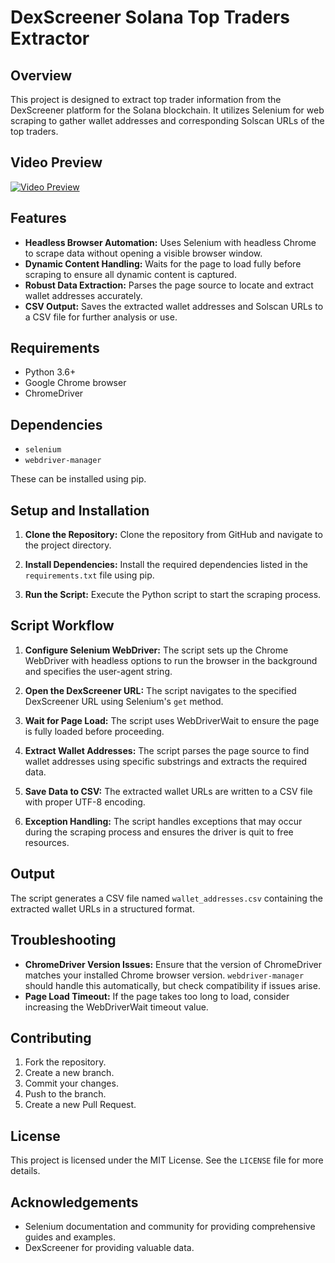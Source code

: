 # DexScreener Solana Top Traders Extractor

## Overview
This project is designed to extract top trader information from the DexScreener platform for the Solana blockchain. It utilizes Selenium for web scraping to gather wallet addresses and corresponding Solscan URLs of the top traders.

## Video Preview
[![Video Preview](https://github.com/zima-0201/Project-Images/blob/main/video%20preview/Py-solana-top-traders-extractor.jpeg)](https://autobuffy-ebay.s3.eu-north-1.amazonaws.com/Detroit+Axle/Py-solana-top-traders-extractor.mp4)


## Features
- **Headless Browser Automation:** Uses Selenium with headless Chrome to scrape data without opening a visible browser window.
- **Dynamic Content Handling:** Waits for the page to load fully before scraping to ensure all dynamic content is captured.
- **Robust Data Extraction:** Parses the page source to locate and extract wallet addresses accurately.
- **CSV Output:** Saves the extracted wallet addresses and Solscan URLs to a CSV file for further analysis or use.

## Requirements
- Python 3.6+
- Google Chrome browser
- ChromeDriver

## Dependencies
- `selenium`
- `webdriver-manager`

These can be installed using pip.

## Setup and Installation

1. **Clone the Repository:**
   Clone the repository from GitHub and navigate to the project directory.

2. **Install Dependencies:**
   Install the required dependencies listed in the `requirements.txt` file using pip.

3. **Run the Script:**
   Execute the Python script to start the scraping process.

## Script Workflow

1. **Configure Selenium WebDriver:**
   The script sets up the Chrome WebDriver with headless options to run the browser in the background and specifies the user-agent string.

2. **Open the DexScreener URL:**
   The script navigates to the specified DexScreener URL using Selenium's `get` method.

3. **Wait for Page Load:**
   The script uses WebDriverWait to ensure the page is fully loaded before proceeding.

4. **Extract Wallet Addresses:**
   The script parses the page source to find wallet addresses using specific substrings and extracts the required data.

5. **Save Data to CSV:**
   The extracted wallet URLs are written to a CSV file with proper UTF-8 encoding.

6. **Exception Handling:**
   The script handles exceptions that may occur during the scraping process and ensures the driver is quit to free resources.

## Output
The script generates a CSV file named `wallet_addresses.csv` containing the extracted wallet URLs in a structured format.

## Troubleshooting
- **ChromeDriver Version Issues:**
  Ensure that the version of ChromeDriver matches your installed Chrome browser version. `webdriver-manager` should handle this automatically, but check compatibility if issues arise.
- **Page Load Timeout:**
  If the page takes too long to load, consider increasing the WebDriverWait timeout value.

## Contributing
1. Fork the repository.
2. Create a new branch.
3. Commit your changes.
4. Push to the branch.
5. Create a new Pull Request.

## License
This project is licensed under the MIT License. See the `LICENSE` file for more details.

## Acknowledgements
- Selenium documentation and community for providing comprehensive guides and examples.
- DexScreener for providing valuable data.
